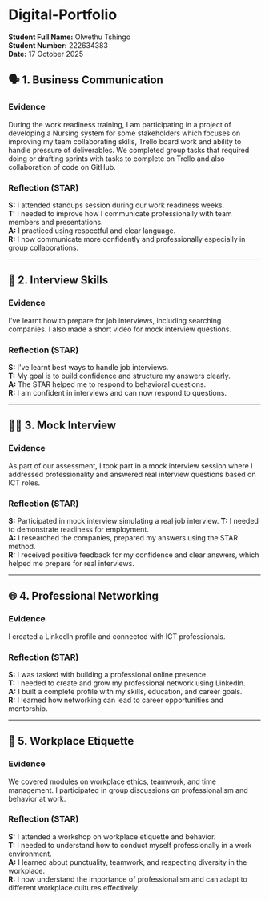 # Digital-Portfolio

**Student Full Name:** Olwethu Tshingo  
**Student Number:** 222634383  
**Date:** 17 October 2025  


## 🗣️ 1. Business Communication

### **Evidence**
During the work readiness training, I am participating in a project of developing a Nursing system for some stakeholders which focuses on improving my team collaborating skills, Trello board work and ability to handle pressure of deliverables. We completed group tasks that required doing or drafting sprints with tasks to complete on Trello and also collaboration of code on GitHub. 

### **Reflection (STAR)**
**S:** I attended standups session during our work readiness weeks.  
**T:** I needed to improve how I communicate professionally with team members and presentations.  
**A:** I practiced using respectful and clear language.  
**R:** I now communicate more confidently and professionally especially in group collaborations.

---

## 🎯 2. Interview Skills

### **Evidence**
I've learnt how to prepare for job interviews, including searching companies. I also made a short video for mock interview questions.

### **Reflection (STAR)**
**S:** I've learnt best ways to handle job interviews.  
**T:** My goal is to build confidence and structure my answers clearly.  
**A:** The STAR helped me to respond to behavioral questions.  
**R:** I am confident in interviews and can now respond to questions.

---

## 🧍‍♂️ 3. Mock Interview

### **Evidence**
As part of our assessment, I took part in a mock interview session where I addressed professionality and answered real interview questions based on ICT roles.

### **Reflection (STAR)**
**S:** Participated in mock interview simulating a real job interview. 
**T:** I needed to demonstrate readiness for employment.  
**A:** I researched the companies, prepared my answers using the STAR method.  
**R:** I received positive feedback for my confidence and clear answers, which helped me prepare for real interviews.

---

## 🌐 4. Professional Networking

### **Evidence**
I created a LinkedIn profile and connected with ICT professionals.

### **Reflection (STAR)**
**S:** I was tasked with building a professional online presence.  
**T:** I needed to create and grow my professional network using LinkedIn.  
**A:** I built a complete profile with my skills, education, and career goals.  
**R:** I learned how networking can lead to career opportunities and mentorship.

---

## 🏢 5. Workplace Etiquette

### **Evidence**
We covered modules on workplace ethics, teamwork, and time management. I participated in group discussions on professionalism and behavior at work.

### **Reflection (STAR)**
**S:** I attended a workshop on workplace etiquette and behavior.  
**T:** I needed to understand how to conduct myself professionally in a work environment.  
**A:** I learned about punctuality, teamwork, and respecting diversity in the workplace.  
**R:** I now understand the importance of professionalism and can adapt to different workplace cultures effectively.

